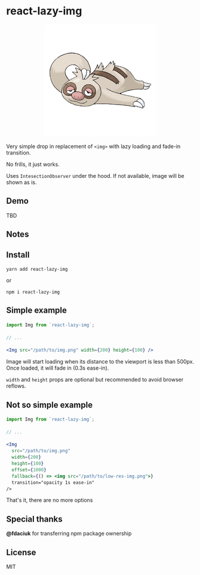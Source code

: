 # react-lazy-img

<p align="center">
<img width="300" src="./slakoth.png"/>
</p>

Very simple drop in replacement of `<img>` with lazy loading and fade-in transition.

No frills, it just works.

Uses `IntesectionObserver` under the hood. If not available, image will be shown as is.

## Demo

TBD

## Notes

## Install

```
yarn add react-lazy-img
```

or

```
npm i react-lazy-img
```

## Simple example

```jsx
import Img from `react-lazy-img`;

// ...

<Img src="/path/to/img.png" width={200} height={100} />
```

Image will start loading when its distance to the viewport is less than 500px. Once loaded, it will fade in (0.3s ease-in).

`width` and `height` props are optional but recommended to avoid browser reflows.

## Not so simple example

```jsx
import Img from `react-lazy-img`;

// ...

<Img
  src="/path/to/img.png"
  width={200}
  height={100}
  offset={1000}
  fallback={() => <img src="/path/to/low-res-img.png">}
  transition="opacity 1s ease-in"
/>
```

That's it, there are no more options

## Special thanks

**@fdaciuk** for transferring npm package ownership

## License

MIT
